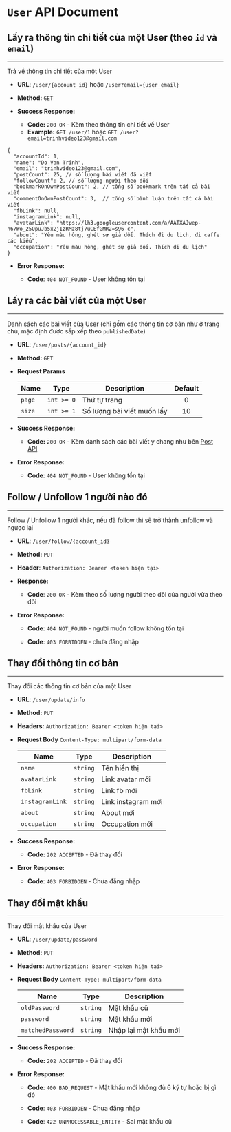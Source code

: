 # `User` API Document

## Lấy ra thông tin chi tiết của một User (theo `id` và `email`)

----
Trả về thông tin chi tiết của một User

* **URL**: `/user/{account_id}` hoặc `/user?email={user_email}`

* **Method:** `GET`

* **Success Response:**

    - **Code:** `200 OK` - Kèm theo thông tin chi tiết về User
  
    * **Example:** `GET /user/1` hoặc `GET /user?email=trinhvideo123@gmail.com`
    
```json5
{
  "accountId": 1,
  "name": "Do Van Trinh",
  "email": "trinhvideo123@gmail.com",
  "postCount": 25, // số lượng bài viết đã viết
  "followCount": 2, // số lượng người theo dõi
  "bookmarkOnOwnPostCount": 2, // tổng số bookmark trên tất cả bài viết
  "commentOnOwnPostCount": 3,  // tổng số bình luận trên tất cả bài viết
  "fbLink": null,
  "instagramLink": null,
  "avatarLink": "https://lh3.googleusercontent.com/a/AATXAJwep-n67Wo_25OpuJb5x2jIzRMz8tj7uCEfGMR2=s96-c",
  "about": "Yêu màu hông, ghét sự giả dối. Thích đi du lịch, đi caffe các kiểu",
  "occupation": "Yêu màu hông, ghét sự giả dối. Thích đi du lịch"
}
```

* **Error Response:**

    * **Code**: `404 NOT_FOUND` - User không tồn tại

## Lấy ra các bài viết của một User

----
Danh sách các bài viết của User (chỉ gồm các thông tin cơ bản như ở trang chủ, mặc định được sắp xếp theo `publishedDate`) 

* **URL**: `/user/posts/{account_id}`

* **Method:** `GET`

* **Request Params**

  | Name     | Type       | Description                  | Default   |
  | -------- |:------:    | ------------                 | :-------: |
  | `page`   | `int >= 0` | Thứ tự trang                 | 0         |
  | `size`   | `int >= 1` | Số lượng bài viết muốn lấy   | 10        |

* **Success Response:**

    * **Code:** `200 OK` - Kèm danh sách các bài viết y chang như bên [Post API](Post_API.md#Lấy-ra-danh-sách-các-bài-viết-nổi-bật) 
     
* **Error Response:**

    * **Code**: `404 NOT_FOUND` - User không tồn tại

## Follow / Unfollow 1 người nào đó

----
Follow / Unfollow 1 người khác, nếu đã follow thì sẽ trở thành unfollow và ngược lại

* **URL**: `/user/follow/{account_id}`

* **Method:** `PUT`
  
* **Header**: `Authorization: Bearer <token hiện tại>`

* **Response:** 

  * **Code**: `200 OK` - Kèm theo số lượng người theo dõi của người vừa theo dõi
  
* **Error Response:**

  * **Code**: `404 NOT_FOUND` - người muốn follow không tồn tại

  * **Code**: `403 FORBIDDEN` - chưa đăng nhập

## Thay đổi thông tin cơ bản

----
Thay đổi các thông tin cơ bản của một User

* **URL**: `/user/update/info`

* **Method:** `PUT`

* **Headers:** `Authorization: Bearer <token hiện tại>`

* **Request Body** `Content-Type: multipart/form-data`

  | Name           | Type     | Description         |
  | --------       |:------:  | ------------        |
  | `name`         | `string` | Tên hiển thị        |
  | `avatarLink`   | `string` | Link avatar mới     |
  | `fbLink`       | `string` | Link fb mới         |
  | `instagramLink`| `string` | Link instagram mới  |
  | `about`        | `string` | About mới           |
  | `occupation`   | `string` | Occupation mới      |

* **Success Response:**

  * **Code:** `202 ACCEPTED` - Đã thay đổi
  
* **Error Response:**

  * **Code**: `403 FORBIDDEN` - Chưa đăng nhập

## Thay đổi mật khẩu

----
Thay đổi mật khẩu của User

* **URL**: `/user/update/password`

* **Method:** `PUT`

* **Headers:** `Authorization: Bearer <token hiện tại>`

* **Request Body** `Content-Type: multipart/form-data`

  | Name              | Type     | Description           |
  | --------          |:------:  | ------------          |
  | `oldPassword`     | `string` | Mật khẩu cũ           |
  | `password`        | `string` | Mật khẩu mới          |
  | `matchedPassword` | `string` | Nhập lại mật khẩu mới |


* **Success Response:**

  * **Code:** `202 ACCEPTED` - Đã thay đổi

* **Error Response:**

  * **Code**: `400 BAD_REQUEST` - Mật khẩu mới không đủ 6 ký tự hoặc bị gì đó
  
  * **Code**: `403 FORBIDDEN` - Chưa đăng nhập
    
  * **Code**: `422 UNPROCESSABLE_ENTITY` - Sai mật khẩu cũ
  
  
